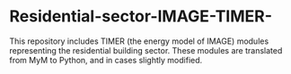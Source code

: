 # Residential-sector-IMAGE-TIMER-
This repository includes TIMER (the energy model of IMAGE) modules representing the residential building sector. These modules are translated from MyM to Python, and in cases slightly modified. 
